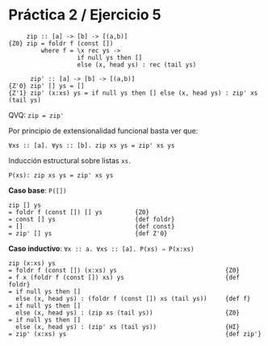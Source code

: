 # Práctica 2 / Ejercicio 5

```
     zip :: [a] -> [b] -> [(a,b)]
{Z0} zip = foldr f (const [])
         where f = \x rec ys ->
                   if null ys then []
                   else (x, head ys) : rec (tail ys)

      zip' :: [a] -> [b] -> [(a,b)]
{Z'0} zip' [] ys = []
{Z'1} zip' (x:xs) ys = if null ys then [] else (x, head ys) : zip' xs (tail ys)
```

QVQ: `zip = zip'`

Por principio de extensionalidad funcional basta ver que:

```
∀xs :: [a]. ∀ys :: [b]. zip xs ys = zip' xs ys
```

Inducción estructural sobre listas `xs`.

```
P(xs): zip xs ys = zip' xs ys
```

**Caso base**: `P([])`

```
zip [] ys
= foldr f (const []) [] ys         {Z0}
= const [] ys                      {def foldr}
= []                               {def const}
= zip' [] ys                       {def Z'0}
```

**Caso inductivo**: `∀x :: a. ∀xs :: [a]. P(xs) ⇒ P(x:xs)`

```
zip (x:xs) ys
= foldr f (const []) (x:xs) ys                              {Z0}
= f x (foldr f (const []) xs) ys                            {def foldr}
= if null ys then []
  else (x, head ys) : (foldr f (const []) xs (tail ys))     {def f}
= if null ys then []
  else (x, head ys) : (zip xs (tail ys))                    {Z0}
= if null ys then []
  else (x, head ys) : (zip' xs (tail ys))                   {HI}
= zip' (x:xs) ys                                            {def zip'}
```
